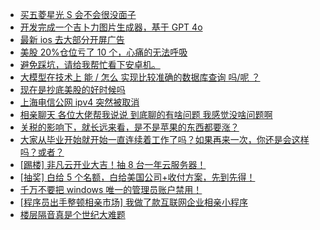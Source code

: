 + [买五菱星光 S 会不会很没面子](https://www.v2ex.com/t/1124229)
+ [开发完成一个吉卜力图片生成器，基于 GPT 4o](https://www.v2ex.com/t/1124154)
+ [最新 ios 去大部分开屏广告](https://www.v2ex.com/t/1124220)
+ [美股 20%仓位亏了 10 个，心痛的无法呼吸](https://www.v2ex.com/t/1124192)
+ [避免踩坑，请给我帮忙看下安卓机。](https://www.v2ex.com/t/1124188)
+ [大模型在技术上 能 / 怎么 实现比较准确的数据库查询 吗/呢 ？](https://www.v2ex.com/t/1124121)
+ [现在是抄底美股的好时候吗](https://www.v2ex.com/t/1124146)
+ [上海电信公网 ipv4 突然被取消](https://www.v2ex.com/t/1124170)
+ [相亲聊天 各位大佬帮我说说 到底聊的有啥问题 我感觉没啥问题啊](https://www.v2ex.com/t/1124356)
+ [关税的影响下，就长远来看，是不是苹果的东西都要涨？](https://www.v2ex.com/t/1124172)
+ [大家从毕业开始就开始一直连续着工作了吗？如果再来一次，你还是会这样吗？或者？](https://www.v2ex.com/t/1124285)
+ [[踢楼] 非凡云开业大吉！抽 8 台一年云服务器！](https://www.v2ex.com/t/1124374)
+ [[抽奖] 白给 5 个名额，白给美国公司+收付方案，先到先得！](https://www.v2ex.com/t/1124288)
+ [千万不要把 windows 唯一的管理员账户禁用！](https://www.v2ex.com/t/1124358)
+ [[程序员出手整顿相亲市场] 我做了款互联网企业相亲小程序](https://www.v2ex.com/t/1124219)
+ [楼层隔音真是个世纪大难题](https://www.v2ex.com/t/1124222)
